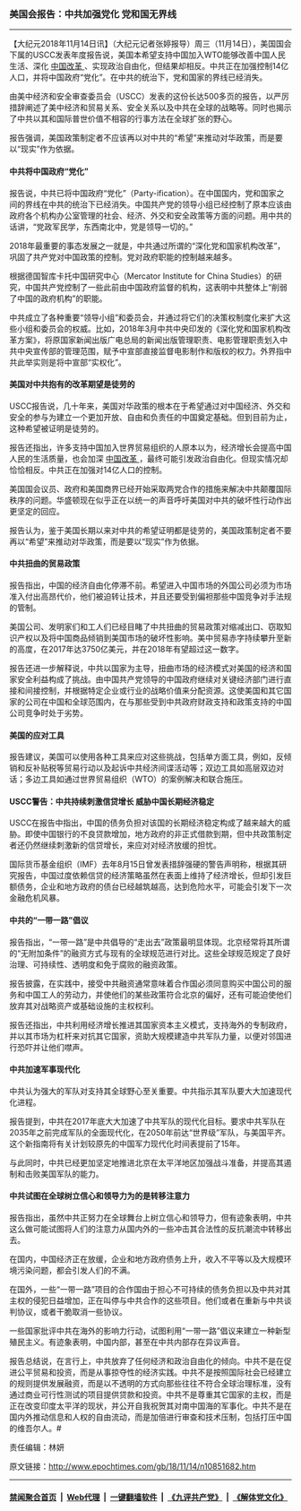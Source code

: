 ### 美国会报告：中共加强党化 党和国无界线
------------------------

<p>
 【大纪元2018年11月14日讯】（大纪元记者张婷报导）周三（11月14日），美国国会下属的USCC发表年度报告说，美国本希望支持中国加入WTO能够改善中国人民生活、深化
 <a href="http://www.epochtimes.com/gb/tag/%E4%B8%AD%E5%9B%BD%E6%94%B9%E9%9D%A9.html">
  中国改革
 </a>
 、实现政治自由化，但结果却相反。中共正在加强控制14亿人口，并将中国政府“党化”。在中共的统治下，党和国家的界线已经消失。
</p>
<p>
 由美中经济和安全审查委员会（USCC）发表的这份长达500多页的报告，以严厉措辞阐述了美中经济和贸易关系、安全关系以及中共在全球的战略等。同时也揭示了中共以其和国际普世价值不相容的行事方法在全球扩张的野心。
</p>
<p>
 报告强调，美国政策制定者不应该再以对中共的“希望”来推动对华政策，而是要以“现实”作为依据。
</p>
<h4>
 中共将中国政府“党化”
</h4>
<p>
 报告说，中共已将中国政府“党化”（Party-ification）。在中国国内，党和国家之间的界线在中共的统治下已经消失。中国共产党的领导小组已经控制了原本应该由政府各个机构办公室管理的社会、经济、外交和安全政策等方面的问题。用中共的话讲，“党政军民学，东西南北中，党是领导一切的。”
</p>
<p>
 2018年最重要的事态发展之一就是，中共通过所谓的“深化党和国家机构改革”，巩固了共产党对中国政策的控制。党对政府职能的控制越来越多。
</p>
<p>
 根据德国智库卡托中国研究中心（Mercator Institute for China Studies）的研究，中国共产党控制了一些此前由中国政府监督的机构，这表明中共整体上“削弱了中国的政府机构”的职能。
</p>
<p>
 中共成立了各种重要“领导小组”和委员会，并通过将它们的决策权制度化来扩大这些小组和委员会的权威。比如，2018年3月中共中央印发的《深化党和国家机构改革方案》，将原国家新闻出版广电总局的新闻出版管理职责、电影管理职责划入中共中央宣传部的管理范围，赋予中宣部直接监督电影制作和版权的权力。外界指中共此举实则是将中宣部“实权化”。
</p>
<h4>
 美国对中共抱有的改革期望是徒劳的
</h4>
<p>
 USCC报告说，几十年来，美国对华政策的根本在于希望通过对中国经济、外交和安全的参与为建立一个更加开放、自由和负责任的中国奠定基础。但到目前为止，这种希望被证明是徒劳的。
</p>
<p>
 报告还指出，许多支持中国加入世界贸易组织的人原本以为，经济增长会提高中国人民的生活质量，也会加深
 <a href="http://www.epochtimes.com/gb/tag/%E4%B8%AD%E5%9B%BD%E6%94%B9%E9%9D%A9.html">
  中国改革
 </a>
 ，最终可能引发政治自由化。但现实情况却恰恰相反。中共正在加强对14亿人口的控制。
</p>
<p>
 美国国会议员、政府和美国商界已经开始采取两党合作的措施来解决中共颠覆国际秩序的问题。华盛顿现在似乎正在以统一的声音呼吁美国对中共的破坏性行动作出更坚定的回应。
</p>
<p>
 报告认为，鉴于美国长期以来对中共的希望证明都是徒劳的，美国政策制定者不要再以“希望”来推动对华政策，而是要以“现实”作为依据。
</p>
<h4>
 中共扭曲的贸易政策
</h4>
<p>
 报告指出，中国的经济自由化停滞不前。希望进入中国市场的外国公司必须为市场准入付出高昂代价，他们被迫转让技术，并且还要受到偏袒那些中国竞争对手法规的管制。
</p>
<p>
 美国公司、发明家们和工人们已经目睹了中共扭曲的贸易政策对缩减出口、窃取知识产权以及将中国商品倾销到美国市场的破坏性影响。美中贸易赤字持续攀升至新的高度，在2017年达3750亿美元，并在2018年有望超过这一数字。
</p>
<p>
 报告还进一步解释说，中共以国家为主导，扭曲市场的经济模式对美国的经济和国家安全利益构成了挑战。由中国共产党领导的中国政府继续对关键经济部门进行直接和间接控制，并根据特定企业或行业的战略价值来分配资源。这使美国和其它国家的公司在中国和全球范围内，在与那些受到中共政府财政支持和政策支持的中国公司竞争时处于劣势。
</p>
<h4>
 美国的应对工具
</h4>
<p>
 报告建议，美国可以使用各种工具来应对这些挑战，包括单方面工具，例如，反倾销和反补贴税等贸易行动以及起诉中共经济间谍活动等；双边工具如高层双边对话；多边工具如通过世界贸易组织（WTO）的案例解决和联合施压。
</p>
<h4>
 USCC警告：中共持续刺激信贷增长 威胁中国长期经济稳定
</h4>
<p>
 USCC在报告中指出，中国的债务负担对该国的长期经济稳定构成了越来越大的威胁。即使中国银行的不良贷款增加，地方政府的非正式借款到期，但中共政策制定者还仍然继续刺激新的信贷增长，来应对对经济放缓的担忧。
</p>
<p>
 国际货币基金组织（IMF）去年8月15日曾发表措辞强硬的警告声明称，根据其研究报告，中国过度依赖信贷的经济策略虽然在表面上维持了经济增长，但却引发巨额债务，企业和地方政府的债台已经越筑越高，达到危险水平，可能会引发下一次金融危机风暴。
</p>
<h4>
 中共的“一带一路”倡议
</h4>
<p>
 报告指出，“一带一路”是中共倡导的“走出去”政策最明显体现。北京经常将其所谓的“无附加条件”的融资方式与现有的全球规范进行对比。这些全球规范规定了良好治理、可持续性、透明度和免于腐败的融资政策。
</p>
<p>
 报告披露，在实践中，接受中共融资通常意味着合作国必须同意购买中国公司的服务和中国工人的劳动力，并使他们的某些政策符合北京的偏好，还有可能迫使他们放弃其对战略资产或基础设施的主权权利。
</p>
<p>
 报告还指出，中共利用经济增长推进其国家资本主义模式，支持海外的专制政府，并以其市场为杠杆来对抗其它国家，资助大规模建造中共军队力量，以便对邻国进行恐吓并让他们噤声。
</p>
<h4>
 中共加速军事现代化
</h4>
<p>
 中共认为强大的军队对支持其全球野心至关重要。中共指示其军队要大大加速现代化进程。
</p>
<p>
 报告提到，中共在2017年底大大加速了中共军队的现代化目标。要求中共军队在2035年之前完成军队的全面现代化，在2050年前达“世界级”军队，与美国平齐。这个新指南将有关计划较原先的中国军力现代化时间表提前了15年。
</p>
<p>
 与此同时，中共已经更加坚定地推进北京在太平洋地区加强战斗准备，并提高其遏制和击败美国军队的能力。
</p>
<h4>
 中共试图在全球树立信心和领导力为的是转移注意力
</h4>
<p>
 报告指出，虽然中共正努力在全球舞台上树立信心和领导力，但有迹象表明，中共这么做可能试图将人们的注意力从国内外的一些冲击其合法性的反抗潮流中转移出去。
</p>
<p>
 在国内，中国经济正在放缓，企业和地方政府债务上升，收入不平等以及大规模环境污染问题，都会引发人们的不满。
</p>
<p>
 在国外，一些“一带一路”项目的合作国由于担心不可持续的债务负担以及中共对其主权的侵犯日益增加，正在叫停与中共合作的这些项目。他们或者在重新与中共谈判协议，或者干脆取消一些协议。
</p>
<p>
 一些国家批评中共在海外的影响力行动，试图利用“一带一路”倡议来建立一种新型殖民主义。有迹象表明，中国内部，甚至在中共内部存在异议声音。
</p>
<p>
 报告总结说，在言行上，中共放弃了任何经济和政治自由化的倾向。中共不是在促进公平贸易和投资，而是从事掠夺性的经济实践。中共不是按照国际社会已经建立的规则提供发展融资，而是以不透明的方式向那些往往不符合全球治理标准，没有通过商业可行性测试的项目提供贷款和投资。中共不是尊重其它国家的主权，而是正在改变印度太平洋的现状，并公开自我祝贺其对南中国海的军事化。中共不是在国内外推动信息和人权的自由流动，而是加倍进行审查和技术压制，包括打压中国的维吾尔人。#
</p>
<p>
 责任编辑：林妍
</p>

原文链接：http://www.epochtimes.com/gb/18/11/14/n10851682.htm


------------------------
#### [禁闻聚合首页](https://github.com/gfw-breaker/banned-news/blob/master/README.md) &nbsp;|&nbsp; [Web代理](https://github.com/gfw-breaker/open-proxy/blob/master/README.md) &nbsp;|&nbsp; [一键翻墙软件](https://github.com/gfw-breaker/nogfw/blob/master/README.md) &nbsp;|&nbsp; [《九评共产党》](https://github.com/gfw-breaker/9ping.md/blob/master/README.md#九评之一评共产党是什么) &nbsp;|&nbsp; [《解体党文化》](https://github.com/gfw-breaker/jtdwh.md/blob/master/README.md#绪论)